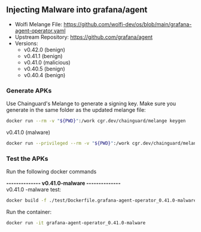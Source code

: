 ## Injecting Malware into grafana/agent

- Wolfi Melange File: https://github.com/wolfi-dev/os/blob/main/grafana-agent-operator.yaml
- Upstream Repository: https://github.com/grafana/agent
- Versions:
    - v0.42.0 (benign)
    - v0.41.1 (benign)
    - v0.41.0 (malicious)
    - v0.40.5 (benign)
    - v0.40.4 (benign)


### Generate APKs  

Use Chainguard's Melange to generate a signing key. Make sure you generate in the same folder as the updated melange file:
```bash
docker run --rm -v "${PWD}":/work cgr.dev/chainguard/melange keygen
```

v0.41.0 (malware)
```bash
docker run --privileged --rm -v "${PWD}":/work cgr.dev/chainguard/melange build /work/grafana-agent-operator_0.41.0-malware.yaml --arch x86_64 --signing-key melange.rsa
```

### Test the APKs  

Run the following docker commands

**-------------- v0.41.0-malware --------------**  
v0.41.0 -malware test: 
```bash
docker build -f ./test/Dockerfile.grafana-agent-operator_0.41.0-malware -t grafana-agent-operator_0.41.0-malware .
```
Run the container:
```bash
docker run -it grafana-agent-operator_0.41.0-malware
```